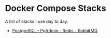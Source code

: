 # Docker Compose Stacks

A list of stacks I use day to day.

- [PostgreSQL - PgAdmin - Redis - RabbitMQ](./pgsql-pgadmin-redis-rabbitmq)